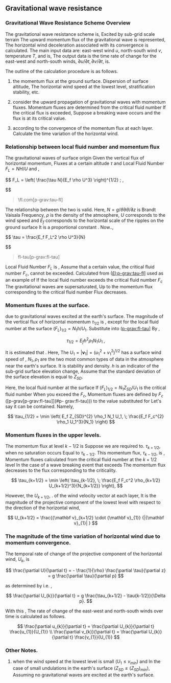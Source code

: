 ## Gravitational wave resistance

### Gravitational Wave Resistance Scheme Overview

The gravitational wave resistance scheme is,
Excited by sub-grid scale terrain
The upward momentum flux of the gravitational wave is represented,
The horizontal wind deceleration associated with its convergence is calculated.
The main input data are: east-west wind $u$, north-south wind $v$, temperature $T$, and is,
The output data is the time rate of change for the east-west and north-south winds,
$\partial u/\partial t, \partial v/\partial t$, is.

The outline of the calculation procedure is as follows.

1. the momentum flux at the ground surface.
 Dispersion of surface altitude,
 The horizontal wind speed at the lowest level, stratification stability, etc.

2. consider the upward propagation of gravitational waves with momentum fluxes.
 Momentum fluxes are determined from the critical fluid number
 If the critical flux is exceeded,
 Suppose a breaking wave occurs and the flux is at its critical value.

3. according to the convergence of the momentum flux at each layer.
 Calculate the time variation of the horizontal wind.

### Relationship between local fluid number and momentum flux

The gravitational waves of surface origin
Given the vertical flux of horizontal momentum,
Fluxes at a certain altitude $\tau$ and
Local Fluid Number $F_L = NH/U$ and ,

$$
   F_L = \left(
            \frac{\tau N}{E_f \rho U^3}
           \right)^{1/2} \; ,
  
$$

> <span id="p-grav:tau-fl" label="p-grav :tau-fl">\\fl.com[p-grav:tau-fl]</span>

The relationship between the two is valid.
Here, $N = g/\theta \partial \theta/\partial z$ is
Brandt Vaisala Frequency,
$\rho$ is the density of the atmosphere,
$U$ corresponds to the wind speed and $E_f$ corresponds to the horizontal scale of the ripples on the ground surface
It is a proportional constant .
Now..,

$$
  \tau = \frac{E_f F_L^2 \rho U^3}{N}

$$

> <span id="p-grav:fl-tau" label="p-grav :fl-tau">fl-tau\[p-grav:fl-tau]</span>

Local Fluid Number $F_L$ is ,
Assume that a certain value, the critical fluid number $F_{c}$, cannot be exceeded.
Calculated from ([£l;p-grav:tau-fl\]](#p-grav:tau-fl) used as an example of
If the local fluid number exceeds the critical fluid number $F_{c}$
The gravitational waves are supersaturated,
Up to the momentum flux corresponding to the critical fluid number
Flux decreases.

### Momentum fluxes at the surface.

due to gravitational waves excited at the earth's surface.
The magnitude of the vertical flux of horizontal momentum $\tau_{1/2}$ is ,
except for the local fluid number at the surface
$(F_L)_{1/2} = N_1 h/U_1$.
Substitute into ([p-grav:fl-tau\]](#p-grav:fl-tau) By ,

$$
  \tau_{1/2} = E_f h^2 \rho_1 N_1 U_1 \; ,
$$


It is estimated that .
Here,
The $U_1 = |{\mathbf v}_1| = (u_1^2 + v_1^2)^{1/2}$ has a surface wind speed of ,
$N_1, \rho_1$ are the two most common types of data in the atmosphere near the earth's surface.
It is stability and density.
$h$ is an indicator of the sub-grid surface elevation change,
Assume that the standard deviation of the surface elevation is equal to $Z_{SD}$.

Here, the local fluid number at the surface
If $(F_L)_{1/2} = N_1 Z_{SD}/U_1$ is the critical fluid number
When you exceed the $F_c$,
Momentum fluxes are defined by $F_c$ ([p-grav[p-grav:fl-tau\]](#p- grav:fl-tau))) to the value substituted for
Let's say it can be contained.
Namely,

$$
  \tau_{1/2} = \min \left(
                   E_f Z_{SD}^{2} \rho_1 N_1 U_1, \; 
                  \frac{E_f F_c^{2} \rho_1 U_1^3}{N_1}
               \right)
$$


### Momentum fluxes in the upper levels.

The momentum flux at level $k-1/2$ is
Suppose we are required to.
$\tau_{k+1/2}$, when no saturation occurs
Equal to $\tau_{k-1/2}$.
This momentum flux, $\tau_{k-1/2}$, is ,
Momentum fluxes calculated from the critical fluid number at the $k+1/2$ level
In the case of a wave breaking event that exceeds
The momentum flux decreases to the flux corresponding to the criticality.

$$
  \tau_{k+1/2} = \min \left( 
               \tau_{k-1/2}, \;
               \frac{E_f F_c^2 \rho_{k+1/2} U_{k+1/2}^3}{N_{k+1/2}}
                      \right),
$$


However, the $U_{k+1/2}$,
. of the wind velocity vector at each layer,
It is the magnitude of the projective component of the lowest level with respect to the direction of the horizontal wind,

$$
  U_{k+1/2} = \frac{{\mathbf v}_{k+1/2} 
                      \cdot {\mathbf v}_{1}}
                   {|{\mathbf v}_{1}|       }
$$


### The magnitude of the time variation of horizontal wind due to momentum convergence.

The temporal rate of change of the projective component of the horizontal wind, $U_{k}$, is

$$
  \frac{\partial U}{\partial t} 
        = - \frac{1}{\rho} \frac{\partial \tau}{\partial z}
        = g  \frac{\partial \tau}{\partial p}
$$


as determined by i.e. ,

$$
  \frac{\partial U_{k}}{\partial t} 
        =  g  \frac{\tau_{k+1/2} - \tau{k-1/2}}{\Delta p}.
$$


With this ,
The rate of change of the east-west and north-south winds over time is calculated as follows.

$$
  \frac{\partial u_{k}}{\partial t}  = 
           \frac{\partial U_{k}}{\partial t} \frac{u_{1}}{U_{1}} \\
  \frac{\partial v_{k}}{\partial t}  = 
           \frac{\partial U_{k}}{\partial t} \frac{v_{1}}{U_{1}}
$$



### Other Notes.

1. when the wind speed at the lowest level is small ($U_{1} \le v_{min}$) and
 In the case of small undulations in the earth's surface ($Z_{SD} \le (Z_{SD})_{min}$),
 Assuming no gravitational waves are excited at the earth's surface.
